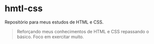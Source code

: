 # hmtl-css
 Repositório para meus estudos de HTML e CSS.

>Reforçando meus conhecimentos de HTML e CSS repassando o básico. Foco em exercitar muito.
